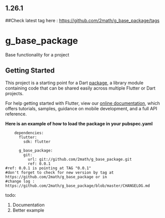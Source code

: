 ## 1.26.1
##Check latest tag here : https://github.com/2math/g_base_package/tags

# g_base_package

Base functionality for a project

## Getting Started

This project is a starting point for a Dart
[package](https://flutter.dev/developing-packages/),
a library module containing code that can be shared easily across
multiple Flutter or Dart projects.

For help getting started with Flutter, view our 
[online documentation](https://flutter.dev/docs), which offers tutorials, 
samples, guidance on mobile development, and a full API reference.

**Here is an example of how to load the package in your pubspec.yaml**
 

        dependencies:  
          flutter:  
            sdk: flutter 
             
          g_base_package:  
            git:  
              url: git://github.com/2math/g_base_package.git  
              ref: 0.0.1  
    #ref: 0.0.1 is pointing at TAG "0.0.1"          
    #don't forget to check for new version by tag at https://github.com/2math/g_base_package or in  
    #change log : https://github.com/2math/g_base_package/blob/master/CHANGELOG.md

todo:
 1. Documentation    
 2. Better example
